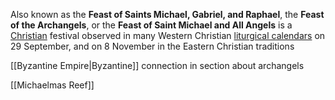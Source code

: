 Also known as the **Feast of Saints Michael, Gabriel, and Raphael**, the **Feast of the Archangels**, or the **Feast of Saint Michael and All Angels** is a [Christian](https://en.wikipedia.org/wiki/Christianity "Christianity") festival observed in many Western Christian [liturgical calendars](https://en.wikipedia.org/wiki/Liturgical_year "Liturgical year") on 29 September, and on 8 November in the Eastern Christian traditions

[[Byzantine Empire|Byzantine]] connection in section about archangels

[[Michaelmas Reef]] 